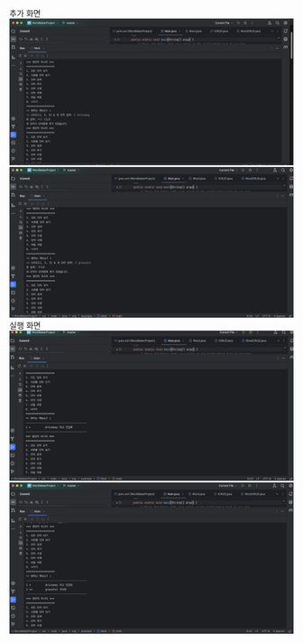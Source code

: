 추가 화면
![img](https://github.com/codms0201/WordMaterProject/blob/master/screenshot/스크린샷%202023-09-09%20오후%204.35.10.png)
![img](https://github.com/codms0201/WordMaterProject/blob/master/screenshot/스크린샷%202023-09-09%20오후%204.36.14.png)
실행 화면
![img](https://github.com/codms0201/WordMaterProject/blob/master/screenshot/스크린샷%202023-09-09%20오후%204.35.54.png)
![img](https://github.com/codms0201/WordMaterProject/blob/master/screenshot/스크린샷%202023-09-09%20오후%204.36.30.png)
